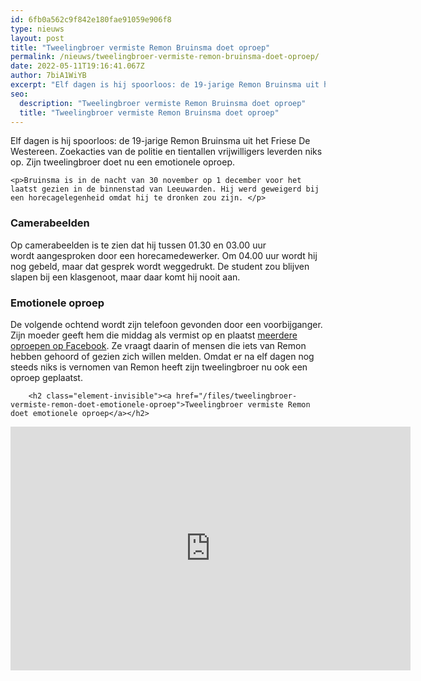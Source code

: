 ```yaml
---
id: 6fb0a562c9f842e180fae91059e906f8
type: nieuws
layout: post
title: "Tweelingbroer vermiste Remon Bruinsma doet oproep"
permalink: /nieuws/tweelingbroer-vermiste-remon-bruinsma-doet-oproep/
date: 2022-05-11T19:16:41.067Z
author: 7biA1WiYB
excerpt: "Elf dagen is hij spoorloos: de 19-jarige Remon Bruinsma uit het Friese De Westereen. Zoekacties van de politie en tientallen vrijwilligers leverden niks op. Zijn tweelingbroer doet nu een emotionele oproep.  "
seo:
  description: "Tweelingbroer vermiste Remon Bruinsma doet oproep"
  title: "Tweelingbroer vermiste Remon Bruinsma doet oproep"
---
```

Elf dagen is hij spoorloos: de 19-jarige Remon Bruinsma uit het Friese De Westereen. Zoekacties van de politie en tientallen vrijwilligers leverden niks op. Zijn tweelingbroer doet nu een emotionele oproep.  

    <p>Bruinsma is in de nacht van 30 november op 1 december voor het laatst gezien in de binnenstad van Leeuwarden. Hij werd geweigerd bij een horecagelegenheid omdat hij te dronken zou zijn. </p>
<h3>Camerabeelden</h3>
<p>Op camerabeelden is te zien dat hij tussen 01.30 en 03.00 uur wordt aangesproken door een horecamedewerker. Om 04.00 uur wordt hij nog gebeld, maar dat gesprek wordt weggedrukt. De student zou blijven slapen bij een klasgenoot, maar daar komt hij nooit aan. </p>
<h3>Emotionele oproep</h3>
<p>De volgende ochtend wordt zijn telefoon gevonden door een voorbijganger. Zijn moeder geeft hem die middag als vermist op en plaatst <a href="https://www.facebook.com/ansje.dijkstra/posts/1768648446502555" target="_blank">meerdere oproepen op Facebook</a>. Ze vraagt daarin of mensen die iets van Remon hebben gehoord of gezien zich willen melden. Omdat er na elf dagen nog steeds niks is vernomen van Remon heeft zijn tweelingbroer nu ook een oproep geplaatst.</p>
<p><div class="media media-element-container media-default"><div id="file-420332" class="file file-video file-video-youtube">

        <h2 class="element-invisible"><a href="/files/tweelingbroer-vermiste-remon-doet-emotionele-oproep">Tweelingbroer vermiste Remon doet emotionele oproep</a></h2>
    
  
  <div class="content">
    <div class="media-youtube-video file media-element file-default media-youtube-1">
  <iframe class="media-youtube-player" width="640" height="390" title="Tweelingbroer vermiste Remon doet emotionele oproep" src="https://www.youtube.com/embed/3LobEQcs3oM?wmode=opaque&controls=" name="Tweelingbroer vermiste Remon doet emotionele oproep" frameborder="0" allowfullscreen="">Video van Tweelingbroer vermiste Remon doet emotionele oproep</iframe>
</div>
  </div>

  
</div>
</div>  
